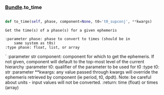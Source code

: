 ### [Bundle](Bundle.md).to_time

```py

def to_time(self, phase, component=None, t0='t0_supconj', **kwargs)

```



    Get the time(s) of a phase(s) for a given ephemeris

    :parameter phase: phase to convert to times (should be in
        same system as t0s)
    :type phase: float, list, or array
`   :parameter str component: component for which to get the ephemeris.
        If not given, component will default to the top-most level of the
        current hierarchy
    :parameter t0: qualifier of the parameter to be used for t0
    :type t0: str
    :parameter **kwargs: any value passed through kwargs will override the
        ephemeris retrieved by component (ie period, t0, dpdt).
        Note: be careful about units - input values will not be converted.
    :return: time (float) or times (array)
    

